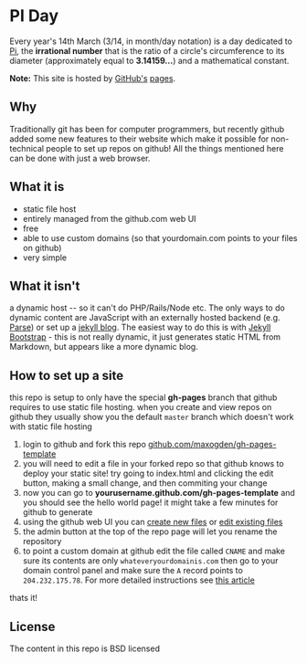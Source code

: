 # PI Day

Every year's 14th March (3/14, in month/day notation) is a day dedicated to [Pi](http://en.wikipedia.org/wiki/Pi), the **irrational number** that is the ratio of a circle's circumference to its diameter (approximately equal to **3.14159...**) and a mathematical constant.

**Note:** This site is hosted by [GitHub's](http://github.com) [pages](http://pages.github.com).

## Why

Traditionally git has been for computer programmers, but recently github added some new features to their website which make it possible for non-technical people to set up repos on github! All the things mentioned here can be done with just a web browser. 

## What it is

- static file host
- entirely managed from the github.com web UI
- free
- able to use custom domains (so that yourdomain.com points to your files on github)
- very simple

## What it isn't

a dynamic host -- so it can't do PHP/Rails/Node etc. The only ways to do dynamic content are JavaScript with an externally hosted backend (e.g. [Parse](http://parse.com/)) or set up a [jekyll blog](https://help.github.com/articles/using-jekyll-with-pages). The easiest way to do this is with [Jekyll Bootstrap](http://jekyllbootstrap.com/) - this is not really dynamic, it just generates static HTML from Markdown, but appears like a more dynamic blog.


## How to set up a site

this repo is setup to only have the special **gh-pages** branch that github requires to use static file hosting. when you create and view repos on github they usually show you the default `master` branch which doesn't work with static file hosting

1. login to github and fork this repo [github.com/maxogden/gh-pages-template](https://github.com/maxogden/gh-pages-template)
2. you will need to edit a file in your forked repo so that github knows to deploy your static site! try going to index.html and clicking the edit button, making a small change, and then commiting your change
3. now you can go to **yourusername.github.com/gh-pages-template** and you should see the hello world page! it might take a few minutes for github to generate
4. using the github web UI you can [create new files](https://github.com/blog/1327-creating-files-on-github) or [edit existing files](https://github.com/blog/143-inline-file-editing)
5. the admin button at the top of the repo page will let you rename the repository
6. to point a custom domain at github edit the file called `CNAME` and make sure its contents are only `whateveryourdomainis.com` then go to your domain control panel and make sure the `A` record points to `204.232.175.78`. For more detailed instructions see [this article](https://help.github.com/articles/setting-up-a-custom-domain-with-pages)

thats it!

## License

The content in this repo is BSD licensed
